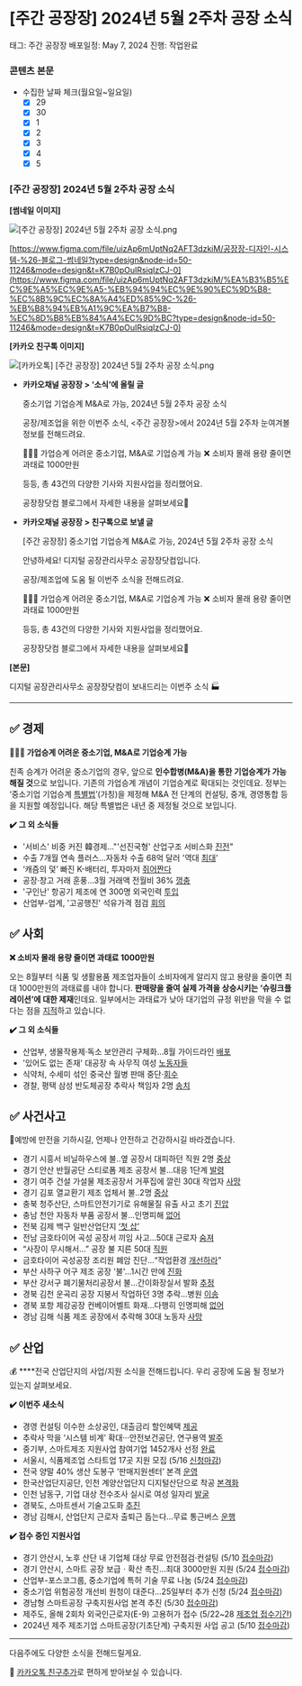 # [주간 공장장] 2024년 5월 2주차 공장 소식

태그: 주간 공장장
배포일정: May 7, 2024
진행: 작업완료

### 콘텐츠 본문

- 수집한 날짜 체크(월요일~일요일)
    - [x]  29
    - [x]  30
    - [x]  1
    - [x]  2
    - [x]  3
    - [x]  4
    - [x]  5

### **[주간 공장장] 2024년 5월 2주차 공장 소식**

**[썸네일 이미지]**

![[주간 공장장] 2024년 5월 2주차 공장 소식.png](%25E1%2584%258C%25E1%2585%25AE%25E1%2584%2580%25E1%2585%25A1%25E1%2586%25AB_%25E1%2584%2580%25E1%2585%25A9%25E1%2586%25BC%25E1%2584%258C%25E1%2585%25A1%25E1%2586%25BC%25E1%2584%258C%25E1%2585%25A1%25E1%2586%25BC_2024%25E1%2584%2582%25E1%2585%25A7%25E1%2586%25AB_5%25E1%2584%258B%25E1%2585%25AF%25E1%2586%25AF_2%25E1%2584%258C%25E1%2585%25AE%25E1%2584%258E%25E1%2585%25A1_%25E1%2584%2580%25E1%2585%25A9%25E1%2586%25BC%25E1%2584%258C%25E1%2585%25A1%25E1%2586%25BC_%25E1%2584%2589%25E1%2585%25A9%25E1%2584%2589%25E1%2585%25B5%25E1%2586%25A8.png)

[https://www.figma.com/file/uizAp6mUptNq2AFT3dzkiM/공장장-디자인-시스템-%26-블로그-썸네일?type=design&node-id=50-11246&mode=design&t=K7B0pOuIRsiqIzCJ-0](https://www.figma.com/file/uizAp6mUptNq2AFT3dzkiM/%EA%B3%B5%EC%9E%A5%EC%9E%A5-%EB%94%94%EC%9E%90%EC%9D%B8-%EC%8B%9C%EC%8A%A4%ED%85%9C-%26-%EB%B8%94%EB%A1%9C%EA%B7%B8-%EC%8D%B8%EB%84%A4%EC%9D%BC?type=design&node-id=50-11246&mode=design&t=K7B0pOuIRsiqIzCJ-0)

**[카카오 친구톡 이미지]**

![[카카오톡] [주간 공장장] 2024년 5월 2주차 공장 소식.png](%25E1%2584%258F%25E1%2585%25A1%25E1%2584%258F%25E1%2585%25A1%25E1%2584%258B%25E1%2585%25A9%25E1%2584%2590%25E1%2585%25A9%25E1%2586%25A8_%25E1%2584%258C%25E1%2585%25AE%25E1%2584%2580%25E1%2585%25A1%25E1%2586%25AB_%25E1%2584%2580%25E1%2585%25A9%25E1%2586%25BC%25E1%2584%258C%25E1%2585%25A1%25E1%2586%25BC%25E1%2584%258C%25E1%2585%25A1%25E1%2586%25BC_2024%25E1%2584%2582%25E1%2585%25A7%25E1%2586%25AB_5%25E1%2584%258B%25E1%2585%25AF%25E1%2586%25AF_2%25E1%2584%258C%25E1%2585%25AE%25E1%2584%258E%25E1%2585%25A1_%25E1%2584%2580%25E1%2585%25A9%25E1%2586%25BC%25E1%2584%258C%25E1%2585%25A1%25E1%2586%25BC_%25E1%2584%2589%25E1%2585%25A9%25E1%2584%2589%25E1%2585%25B5%25E1%2586%25A8.png)

- **카카오채널 공장장 > ‘소식’에 올릴 글**
    
    중소기업 기업승계 M&A로 가능, 2024년 5월 2주차 공장 소식
    
    공장/제조업을 위한 이번주 소식, <주간 공장장>에서
    2024년 5월 2주차 눈여겨볼 정보를 전해드려요.
    
    🧑‍🤝‍🧑 가업승계 어려운 중소기업, M&A로 기업승계 가능
    ❌ 소비자 몰래 용량 줄이면 과태료 1000만원
    
    등등, 총 43건의 다양한 기사와 지원사업을 정리했어요.
    
    공장장닷컴 블로그에서 자세한 내용을 살펴보세요🤗
    
- **카카오채널 공장장 > 친구톡으로 보낼 글**
    
    [주간 공장장] 중소기업 기업승계 M&A로 가능, 2024년 5월 2주차 공장 소식
    
    안녕하세요! 디지털 공장관리사무소 공장장닷컴입니다.
    
    공장/제조업에 도움 될 이번주 소식을 전해드려요.
    
    🧑‍🤝‍🧑 가업승계 어려운 중소기업, M&A로 기업승계 가능
    ❌ 소비자 몰래 용량 줄이면 과태료 1000만원
    
    등등, 총 43건의 다양한 기사와 지원사업을 정리했어요.
    
    공장장닷컴 블로그에서 자세한 내용을 살펴보세요🤗
    

**[본문]**

디지털 공장관리사무소 공장장닷컴이 보내드리는 이번주 소식 🏭

---

## **✅ 경제**

**🧑‍🤝‍🧑 가업승계 어려운 중소기업, M&A로 기업승계 가능**

친족 승계가 어려운 중소기업의 경우, 앞으로 **인수합병(M&A)을 통한 기업승계가 가능해질 것**으로 보입니다. 기존의 가업승계 개념이 기업승계로 확대되는 것인데요. 정부는 ‘중소기업 기업승계 [특별법](https://m.edaily.co.kr/news/read?newsId=02086086638861040&mediaCodeNo=257)’(가칭)을 제정해 M&A 전 단계의 컨설팅, 중개, 경영통합 등을 지원할 예정입니다. 해당 특별법은 내년 중 제정될 것으로 보입니다.

**✔️ 그 외 소식들**

- '서비스' 비중 커진 韓경제…"'선진국형' 산업구조 서비스화 [진전](https://www.edaily.co.kr/news/read?newsId=02437046638861040&mediaCodeNo=257&OutLnkChk=Y)"
- 수출 7개월 연속 플러스…자동차 수출 68억 달러 '역대 [최대](https://news.nate.com/view/20240501n05570)'
- ‘캐즘의 덫’ 빠진 K-배터리, 투자마저 [쥐어짠다](https://www.viva100.com/main/view.php?lcode=&series=&key=20240429010009723)
- 공장·창고 거래 훈풍…3월 거래액 전월비 36% [껑충](https://www.sedaily.com/NewsView/2D91N0ESS6)
- '구인난' 항공기 제조에 연 300명 외국인력 [투입](https://www.sedaily.com/NewsView/2D90PW5AKK)
- 산업부-업계, '고공행진' 석유가격 점검 [회의](https://www.news1.kr/articles/?5404713)

## **✅** 사회

**❌ 소비자 몰래 용량 줄이면 과태료 1000만원**

오는 8월부터 식품 및 생활용품 제조업자들이 소비자에게 알리지 않고 용량을 줄이면 최대 1000만원의 과태료를 내야 합니다. **판매량을 줄여 실제 가격을 상승시키는 ‘슈링크플레이션’에 대한 제재**인데요. 일부에서는 과태료가 낮아 대기업의 규정 위반을 막을 수 없다는 점을 [지적](https://www.chosun.com/economy/economy_general/2024/05/03/CMYU56YEEZE2BGUG6IKXBEESLM/)하고 있습니다.

**✔️ 그 외 소식들**

- 산업부, 생물작용제·독소 보안관리 구체화…8월 가이드라인 [배포](https://mobile.newsis.com/view.html?ar_id=NISX20240427_0002715570#_PA)
- '있어도 없는 존재' 대공장 속 사무직 여성 [노동자들](https://www.idomin.com/news/articleView.html?idxno=910362)
- 식약처, 수세미 섞인 중국산 월병 판매 중단·[회수](https://www.ytn.co.kr/_ln/0103_202405020641432020)
- 경찰, 평택 삼성 반도체공장 추락사 책임자 2명 [송치](https://www.yonhapnewstv.co.kr/news/MYH20240505008300641)

## **✅** 사건사고

👷예방에 만전을 기하시길, 언제나 안전하고 건강하시길 바라겠습니다.

- 경기 시흥서 비닐하우스에 불‥옆 공장서 대피하던 직원 2명 [중상](https://imnews.imbc.com/news/2024/society/article/6593777_36438.html)
- 경기 안산 반월공단 스티로폼 제조 공장서 불…대응 1단계 [발령](https://www.yna.co.kr/view/AKR20240430091400061)
- 경기 여주 건설 가설물 제조공장서 거푸집에 깔린 30대 작업자 [사망](https://www.nfa.go.kr/nfa/news/firenews/disasterNews/?mode=view&cntId=201401)
- 경기 김포 열교환기 제조 업체서 불‥2명 [중상](https://imnews.imbc.com/news/2024/society/article/6595177_36438.html)
- 충북 청주산단, 스마트안전기기로 유해물질 유출 사고 초기 [진압](https://www.news1.kr/articles/?5401553)
- 충남 천안 자동차 부품 공장서 불...인명피해 [없어](https://www.newsfreezone.co.kr/news/articleView.html?idxno=565385)
- 전북 김제 백구 일반산업단지 [‘첫 삽’](https://m.view.nate.com/economy/view/180903/)
- 전남 금호타이어 곡성 공장서 끼임 사고…50대 근로자 [숨져](https://m.edaily.co.kr/news/read?newsId=03768726638861040&mediaCodeNo=257)
- “사장이 무시해서…” 공장 불 지른 50대 [직원](https://www.chosun.com/national/regional/honam/2024/05/03/SMOUGYOMFNAVTFK2XYVCSJ7ATQ/)
- 금호타이어 곡성공장 조리원 폐암 진단…“작업환경 [개선하라](https://news.kbs.co.kr/news/pc/view/view.do?ncd=7951459)”
- 부산 사하구 어구 제조 공장 '불'…1시간 만에 [진화](https://news.lghellovision.net/news/articleView.html?idxno=465191)
- 부산 강서구 폐기물처리공장서 불…간이화장실서 발화 [추정](https://www.news1.kr/articles/?5403151)
- 경북 김천 운곡리 공장 지붕서 작업하던 3명 추락...병원 [이송](https://www.newspim.com/news/view/20240504000081)
- 경북 포항 제강공장 컨베이어벨트 화재…다행히 인명피해 [없어](https://www.imaeil.com/page/view/2024050208391136214)
- 경남 김해 식품 제조 공장에서 추락해 30대 노동자 [사망](https://www.ytn.co.kr/_ln/0115_202405012059202336)

## **✅** 산업

💰 ****전국 산업단지의 사업/지원 소식을 전해드립니다. 우리 공장에 도움 될 정보가 있는지 살펴보세요.

**✔️ 이번주 새소식**

- 경영 컨설팅 이수한 소상공인, 대출금리 할인혜택 [제공](https://www.segye.com/newsView/20240501512177)
- 추락사 막을 ‘시스템 비계’ 확대···안전보건공단, 연구용역 [발주](https://www.koscaj.com/news/articleView.html?idxno=307771)
- 중기부, 스마트제조 지원사업 참여기업 1452개사 선정 [완료](https://www.etoday.co.kr/news/view/2356612)
- 서울시, 식품제조업 스타트업 17곳 지원 모집 (5/16 [신청마감](https://youth.seoul.go.kr/infoData/sprtInfo/view.do?key=2309130006&sprtInfoId=52227))
- 전국 양말 40% 생산 도봉구 ‘판매지원센터’ 본격 [운영](https://www.segye.com/newsView/20240501513969?OutUrl=google)
- 한국산업단지공단, 인천 계양산업단지 디지털산단으로 착공 [본격화](https://www.ajunews.com/view/20240502162836314?utm_source=ajunews&utm_medium=view&utm_campaign=industry_top)
- 인천 남동구, 기업 대상 전수조사 실시로 여성 일자리 [발굴](https://www.incheontoday.com/news/articleView.html?idxno=245817)
- 경북도, 스마트센서 기술고도화 [추진](https://www.koit.co.kr/news/articleView.html?idxno=122262)
- 경남 김해시, 산업단지 근로자 출퇴근 돕는다…무료 통근버스 [운행](https://m.yna.co.kr/view/AKR20240503107100052?section=local/all)

**✔️ 접수 중인 지원사업**

- 경기 안산시, 노후 산단 내 기업체 대상 무료 안전점검·컨설팅 (5/10 [접수마감](https://www.yna.co.kr/view/AKR20240418055500061))
- 경기 안산시, 스마트 공장 보급ㆍ확산 촉진…최대 3000만원 지원 (5/24 [접수마감](https://www.kgdm.co.kr/news/articleView.html?idxno=1032257))
- 산업부-포스코그룹, 중소기업에 특허 기술 무료 나눔 (5/24 [접수마감](https://www.ekn.kr/web/view.php?key=20240421026380255))
- 중소기업 위험공정 개선비 원청이 대준다...25일부터 추가 신청 (5/24 [접수마감](https://news.heraldcorp.com/view.php?ud=20240324050069))
- 경남형 스마트공장 구축지원사업 본격 추진 (5/30 [접수마감](http://www.mediagn.co.kr/news/articleView.html?idxno=19156))
- 제주도, 올해 2회차 외국인근로자(E-9) 고용허가 접수 (5/22~28 [제조업 접수기간](http://www.nuriilbo.com/news/article.html?no=474861))
- 2024년 제주 제조기업 스마트공장(기초단계) 구축지원 사업 공고 (5/10 [접수마감](https://www.smart-factory.kr/usr/bg/ba/ma/bsnsPblanc))

---

다음주에도 다양한 소식을 전해드릴게요.

💬 [카카오톡 친구추가](http://pf.kakao.com/_Nfxmsxj)로 편하게 받아보실 수 있습니다.